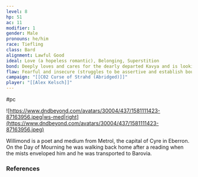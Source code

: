 ```yaml
---
level: 8
hp: 51
ac: 11
modifier: 1
gender: Male
pronouns: he/him
race: Tiefling
class: Bard
alignment: Lawful Good
ideal: Love (a hopeless romantic), Belonging, Superstition
bond: Deeply loves and cares for the dearly departed Kavya and is looking for a way to bring her back.
flaw: Fearful and insecure (struggles to be assertive and establish boundaries, especially toward the spirits who haunt him), Freezes under stress.
campaign: "[[C02 Curse of Strahd (Abridged)]]"
player: "[[Alex Kelsch]]"
---
```

 #pc 

![https://www.dndbeyond.com/avatars/30004/437/1581111423-87163956.jpeg|ws-med|right](https://www.dndbeyond.com/avatars/30004/437/1581111423-87163956.jpeg)

Willimond is a poet and medium from Metrol, the capital of Cyre in Eberron. On the Day of Mourning he was walking back home after a reading when the mists enveloped him and he was transported to Barovia.

### References

